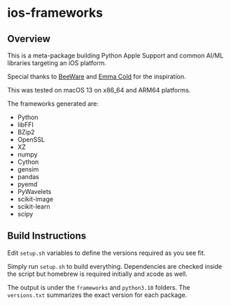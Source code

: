 # ios-frameworks

## Overview

This is a meta-package building Python Apple Support and common AI/ML libraries targeting an iOS platform.

Special thanks to [BeeWare](https://github.com/beeware/Python-Apple-support) and [Emma Cold](https://github.com/ColdGrub1384/Pyto) for the inspiration.

This was tested on macOS 13 on x86_64 and ARM64 platforms.

The frameworks generated are:

* Python
* libFFI
* BZip2
* OpenSSL
* XZ
* numpy
* Cython
* gensim
* pandas
* pyemd
* PyWavelets
* scikit-image
* scikit-learn
* scipy

## Build Instructions

Edit `setup.sh` variables to define the versions required as you see fit.

Simply run `setup.sh` to build everything. Dependencies are checked inside the script but homebrew is required initially and xcode as well.

The output is under the `frameworks` and `python3.10` folders. The `versions.txt` summarizes the exact version for each package.
